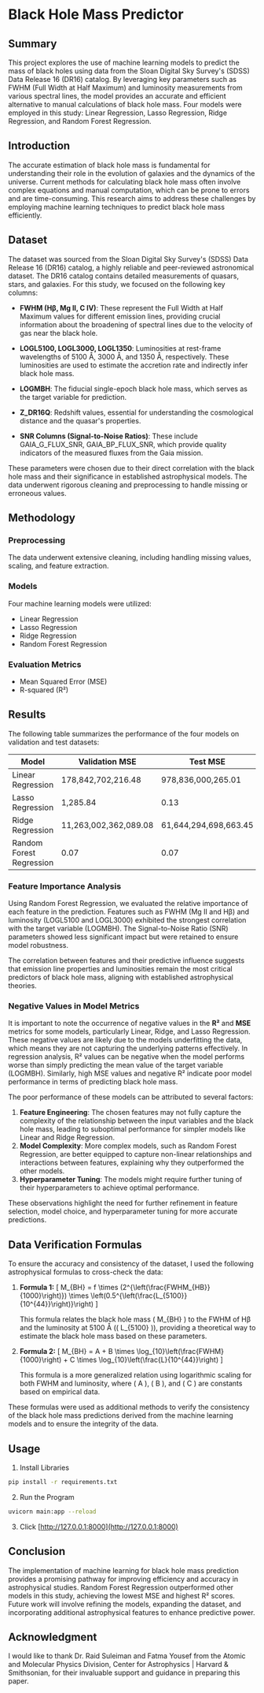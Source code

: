 # Black Hole Mass Predictor

## Summary

This project explores the use of machine learning models to predict the mass of black holes using data from the Sloan Digital Sky Survey's (SDSS) Data Release 16 (DR16) catalog. By leveraging key parameters such as FWHM (Full Width at Half Maximum) and luminosity measurements from various spectral lines, the model provides an accurate and efficient alternative to manual calculations of black hole mass. Four models were employed in this study: Linear Regression, Lasso Regression, Ridge Regression, and Random Forest Regression.

## Introduction

The accurate estimation of black hole mass is fundamental for understanding their role in the evolution of galaxies and the dynamics of the universe. Current methods for calculating black hole mass often involve complex equations and manual computation, which can be prone to errors and are time-consuming. This research aims to address these challenges by employing machine learning techniques to predict black hole mass efficiently.

## Dataset

The dataset was sourced from the Sloan Digital Sky Survey's (SDSS) Data Release 16 (DR16) catalog, a highly reliable and peer-reviewed astronomical dataset. The DR16 catalog contains detailed measurements of quasars, stars, and galaxies. For this study, we focused on the following key columns:

- **FWHM (Hβ, Mg II, C IV)**: These represent the Full Width at Half Maximum values for different emission lines, providing crucial information about the broadening of spectral lines due to the velocity of gas near the black hole.
  
- **LOGL5100, LOGL3000, LOGL1350**: Luminosities at rest-frame wavelengths of 5100 Å, 3000 Å, and 1350 Å, respectively. These luminosities are used to estimate the accretion rate and indirectly infer black hole mass.
  
- **LOGMBH**: The fiducial single-epoch black hole mass, which serves as the target variable for prediction.
  
- **Z_DR16Q**: Redshift values, essential for understanding the cosmological distance and the quasar's properties.
  
- **SNR Columns (Signal-to-Noise Ratios)**: These include GAIA_G_FLUX_SNR, GAIA_BP_FLUX_SNR, which provide quality indicators of the measured fluxes from the Gaia mission.

These parameters were chosen due to their direct correlation with the black hole mass and their significance in established astrophysical models. The data underwent rigorous cleaning and preprocessing to handle missing or erroneous values.

## Methodology

### Preprocessing

The data underwent extensive cleaning, including handling missing values, scaling, and feature extraction.

### Models

Four machine learning models were utilized:

- Linear Regression
- Lasso Regression
- Ridge Regression
- Random Forest Regression

### Evaluation Metrics

- Mean Squared Error (MSE)
- R-squared (R²)

## Results

The following table summarizes the performance of the four models on validation and test datasets:

| Model                   | Validation MSE | Test MSE | Validation R² | Test R² |
|-------------------------|----------------|----------|---------------|---------|
| Linear Regression        | 178,842,702,216.48 | 978,836,000,265.01 | -688,948,050,950.83 | -3,766,974,617,741.10 |
| Lasso Regression         | 1,285.84 | 0.13 | -4,952.40 | 0.48 |
| Ridge Regression         | 11,263,002,362,089.08 | 61,644,294,698,663.45 | -43,387,979,655,073.81 | -237,233,298,934,253.94 |
| Random Forest Regression | 0.07 | 0.07 | 0.74 | 0.74 |

### Feature Importance Analysis

Using Random Forest Regression, we evaluated the relative importance of each feature in the prediction. Features such as FWHM (Mg II and Hβ) and luminosity (LOGL5100 and LOGL3000) exhibited the strongest correlation with the target variable (LOGMBH). The Signal-to-Noise Ratio (SNR) parameters showed less significant impact but were retained to ensure model robustness.

The correlation between features and their predictive influence suggests that emission line properties and luminosities remain the most critical predictors of black hole mass, aligning with established astrophysical theories.

### Negative Values in Model Metrics

It is important to note the occurrence of negative values in the **R²** and **MSE** metrics for some models, particularly Linear, Ridge, and Lasso Regression. These negative values are likely due to the models underfitting the data, which means they are not capturing the underlying patterns effectively. In regression analysis, R² values can be negative when the model performs worse than simply predicting the mean value of the target variable (LOGMBH). Similarly, high MSE values and negative R² indicate poor model performance in terms of predicting black hole mass.

The poor performance of these models can be attributed to several factors:

1. **Feature Engineering**: The chosen features may not fully capture the complexity of the relationship between the input variables and the black hole mass, leading to suboptimal performance for simpler models like Linear and Ridge Regression.
2. **Model Complexity**: More complex models, such as Random Forest Regression, are better equipped to capture non-linear relationships and interactions between features, explaining why they outperformed the other models.
3. **Hyperparameter Tuning**: The models might require further tuning of their hyperparameters to achieve optimal performance.

These observations highlight the need for further refinement in feature selection, model choice, and hyperparameter tuning for more accurate predictions.

## Data Verification Formulas

To ensure the accuracy and consistency of the dataset, I used the following astrophysical formulas to cross-check the data:

1. **Formula 1:**
   \[
   M_{BH} = f \times (2^{\left(\frac{FWHM_{HB}}{1000}\right)}) \times \left(0.5^{\left(\frac{L_{5100}}{10^{44}}\right)}\right)
   \]

   This formula relates the black hole mass \( M_{BH} \) to the FWHM of Hβ and the luminosity at 5100 Å (\( L_{5100} \)), providing a theoretical way to estimate the black hole mass based on these parameters.

2. **Formula 2:**
   \[
   M_{BH} = A + B \times \log_{10}\left(\frac{FWHM}{1000}\right) + C \times \log_{10}\left(\frac{L}{10^{44}}\right)
   \]

   This formula is a more generalized relation using logarithmic scaling for both FWHM and luminosity, where \( A \), \( B \), and \( C \) are constants based on empirical data.

These formulas were used as additional methods to verify the consistency of the black hole mass predictions derived from the machine learning models and to ensure the integrity of the data.

## Usage

1. Install Libraries
```bash
pip install -r requirements.txt
```
2. Run the Program
```bash
uvicorn main:app --reload
```
3. Click [http://127.0.0.1:8000](http://127.0.0.1:8000)

## Conclusion

The implementation of machine learning for black hole mass prediction provides a promising pathway for improving efficiency and accuracy in astrophysical studies. Random Forest Regression outperformed other models in this study, achieving the lowest MSE and highest R² scores. Future work will involve refining the models, expanding the dataset, and incorporating additional astrophysical features to enhance predictive power.

## Acknowledgment

I would like to thank Dr. Raid Suleiman and Fatma Yousef from the Atomic and Molecular Physics Division, Center for Astrophysics | Harvard & Smithsonian, for their invaluable support and guidance in preparing this paper.

